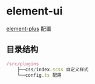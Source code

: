 # element-ui

[element-plus](https://element-plus.org/zh-CN/) 配置

## 目录结构

```js
/src/plugins
    ├──css/index.scss 自定义样式
    └──config.ts 配置
```
